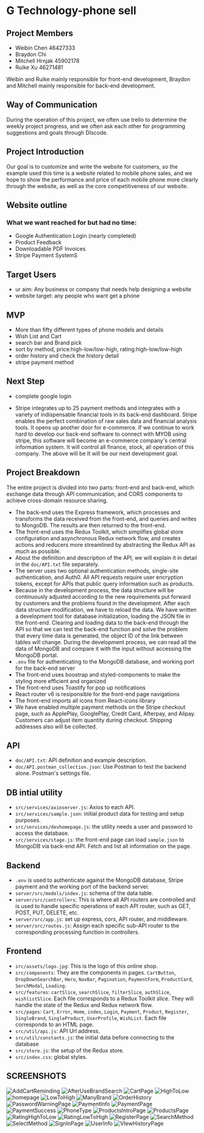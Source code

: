 # G Technology-phone sell

## Project Members
- Weibin Chen 46427333
- Braydon Chi 
- Mitchell Hrnjak 45902178
- Ruike Xu 46271481

Weibin and Ruike mainly responsible for front-end development, Braydon and Mitchell mainly responsible for back-end development.

## Way of Communication
  During the operation of this project, we often use trello to determine the weekly project progress, and we often ask each other for programming suggestions and goals through DIscode.


## Project Introduction
Our goal is to customize and write the website for customers, so the example used this time is a website related to mobile phone sales, and we hope to show the performance and price of each mobile phone more clearly through the website, as well as the core competitiveness of our website.

## Website outline

### What we want reached for but had no time:
- Google Authentication Login (nearly completed)
- Product Feedback
- Downloadable PDF Invoices
- Stripe Payment SystemS

## Target Users
- ur aim: Any business or company that needs help designing a website
- website target: any people who want get a phone

## MVP
- More than fifty different types of phone models and details
- Wish List and Cart
- search bar and Brand pick
- sort by method, price:high-low/low-high, rating:high-low/low-high
- order history and check the history detail
- stripe payment method

## Next Step
- complete google login

- Stripe integrates up to 25 payment methods and integrates with a variety of indispensable financial tools in its back-end dashboard. Stripe enables the perfect combination of raw sales data and financial analysis tools. It opens up another door for e-commerce. If we continue to work hard to develop our back-end software to connect with MYOB using stripe, this software will become an e-commerce company's central information system. It will control all finance, stock, all operation of this company. The above will be It will be our next development goal.


## Project Breakdown

The entire project is divided into two parts: front-end and back-end, which exchange data through API communication, and CORS components to achieve cross-domain resource sharing.
- The back-end uses the Express framework, which processes and transforms the data received from the front-end, and queries and writes to MongoDB. The results are then returned to the front-end.
- The front-end uses the Redux Toolkit, which simplifies global store configuration and asynchronous Redux network flow, and creates actions and reducers more streamlined by abstracting the Redux API as much as possible.
- About the definition and description of the API, we will explain it in detail in the `doc/API.txt` file separately.
- The server uses two optional authentication methods, single-site authentication, and Auth0. All API requests require user encryption tokens, except for APIs that public query information such as products.
- Because in the development process, the data structure will be continuously adjusted according to the new requirements put forward by customers and the problems found in the development. After each data structure modification, we have to reload the data.
We have written a development tool for database initialization, loading the JSON file in the front-end. Clearing and loading data to the back-end through the API so that we can test the back-end function and solve the problem that every time data is generated, the object ID of the link between tables will change. During the development process, we can read all the data of MongoDB and compare it with the input without accessing the MongoDB portal.
- `.env` file for authenticating to the MongoDB database, and working port for the back-end server
- The front-end uses boostrap and styled-components to make the styling more efficient and organized  
- The front-end uses Toastify for pop up notifications
- React router v6 is resiponsible for the front-end page navigations
- The front-end imports all icons from React-icons library
- We have enabled multiple payment methods on the Stripe checkout page, such as ApplePlay, GooglePlay, Credit Card, Afterpay, and Alipay. Customers can adjust item quantity during checkout. Shipping addresses also will be collected. 

## API
- `doc/API.txt`: API definition and example description.
- `doc/API.postman_collection.json`: Use Postman to test the backend alone. Postman's settings file.

## DB intial utility
- `src/services/axioserver.js`: Axios to each API.
- `src/services/sample.json`: initial product data for testing and setup purposes.
- `src/services/devhomepage.js`: the utility needs a user and password to access the database.
- `src/services/stage.js`: the front-end page can load `sample.json` to MongoDB via back-end API. Fetch and list all information on the page.

## Backend
- `.env` is used to authenticate against the MongoDB database, Stripe payment and the working port of the backend server.
- `server/src/models/index.js`: schema of the data table.
- `server/src/controllers`: This is where all API routers are controlled and is used to handle specific operations of each API router, such as GET, POST, PUT, DELETE, etc.
- `server/src/app.js`: set up express, cors, API router, and middleware.
- `server/src/routes.js`: Assign each specific sub-API router to the corresponding processing function in controllers.


## Frontend
- `src/assets/logo.jpg`: This is the logo of this online shop.
- `src/components`: They are the components in pages. `CartButton`, `DropDownSearchBar`, `Hero`, `NavBar`, `Pagination`, `PaymentForm`, `ProductCard`, `SerchModal`, `Loading`.
- `src/features`: `cartSlice`, `searchSlice`, `filterSlice`, `authSlice`, `wishlistSlice`. Each file corresponds to a Redux Toolkit slice. They will handle the state of the Redux and Redux network flow.
- `src/pages`: `Cart`, `Error`, `Home`, `index`, `Login`, `Payment`, `Product`, `Register`, `SingleBrand`, `SingleProduct`, `UserProfile`, `WishList`. Each file corresponds to an HTML page.
- `src/util/api.js`: API Url address.
- `src/util/constants.js`: the initial data before connecting to the database
- `src/store.js`: the setup of the Redux store.
- `src/index.css`: global styles.

## SCREENSHOTS

![AddCartReminding](https://user-images.githubusercontent.com/100172814/200114402-55464ea2-ca9b-4646-9675-ce8538b023eb.PNG)
![AfterUseBrandSearch](https://user-images.githubusercontent.com/100172814/200114403-60bcce35-2c31-4e95-be3c-2ecb71749f8a.PNG)
![CartPage](https://user-images.githubusercontent.com/100172814/200114405-d02bb6d4-1a0a-448d-bf6a-f9c858e7c3ac.png)
![HighToLow](https://user-images.githubusercontent.com/100172814/200114406-df429616-7e23-4dea-a87d-7e5cd27db229.PNG)
![homepage](https://user-images.githubusercontent.com/100172814/200114407-10bcc1cd-2969-43d9-a501-7ae3dd9a358b.PNG)
![LowToHigh](https://user-images.githubusercontent.com/100172814/200114409-39e73c38-8693-4817-a661-a62143a6d8a1.PNG)
![ManyBrand](https://user-images.githubusercontent.com/100172814/200114410-a1bc10fa-8708-41f4-abed-cb2885c3fd40.PNG)
![OrderHistory](https://user-images.githubusercontent.com/100172814/200114411-0034b8d2-b529-460f-a2d7-b64067a25ffa.PNG)
![PasswordWarningPage](https://user-images.githubusercontent.com/100172814/200114413-567862ec-232a-4711-b06a-d40dc1a9fee4.PNG)
![PaymentInfo](https://user-images.githubusercontent.com/100172814/200114415-7d2c8139-97a2-4eb2-8ff2-48b0830063f8.PNG)
![PaymentPage](https://user-images.githubusercontent.com/100172814/200114416-0ff37334-1ac7-423f-991f-90c9d68f0493.PNG)
![PaymentSuccess](https://user-images.githubusercontent.com/100172814/200114418-c45f4723-ef5b-4356-9490-f57008869ff8.PNG)
![PhoneType](https://user-images.githubusercontent.com/100172814/200114419-65d1e3f6-e9a5-4c98-b379-627aafedeb15.PNG)
![ProductsIntroPage](https://user-images.githubusercontent.com/100172814/200114420-ebd68ff0-c8a8-4e93-b0ed-3456d67a5d07.PNG)
![ProductsPage](https://user-images.githubusercontent.com/100172814/200114422-3e0c029f-ffce-42bb-9a83-3ee77af33565.PNG)
![RatingHighToLow](https://user-images.githubusercontent.com/100172814/200114423-fefccb41-0ff0-4e79-95ff-18794d845b9e.PNG)
![RatingLowToHigh](https://user-images.githubusercontent.com/100172814/200114424-cb876fe2-1e85-4518-9b1e-f881c26ffe10.PNG)
![RegisterPage](https://user-images.githubusercontent.com/100172814/200114426-fb7e3709-a5e8-474a-be4e-50cdd087e9a5.PNG)
![SearchMethod](https://user-images.githubusercontent.com/100172814/200114428-a592922d-3471-446e-823e-d0ba56879341.PNG)
![SelectMethod](https://user-images.githubusercontent.com/100172814/200114432-1157820c-e3ad-4178-91a8-2d4ae6de0545.PNG)
![SignInPage](https://user-images.githubusercontent.com/100172814/200114434-4e3286a5-857f-4b02-ac5c-599b0f84e624.PNG)
![UserInfo](https://user-images.githubusercontent.com/100172814/200114437-1673a69b-2a31-4f37-966f-ff0e3da4020c.PNG)
![VIewHistoryPage](https://user-images.githubusercontent.com/100172814/200114439-d306c584-3b69-43d7-91ca-38a38d6ffa00.PNG)
